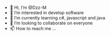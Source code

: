 - 👋 Hi, I’m @Dzz-M
- 👀 I’m interested in develop software
- 🌱 I’m currently learning c#, javascript and java
- 💞️ I’m looking to collaborate on everyone
- 📫 How to reach me ...

<!---
Dzz-M/Dzz-M is a ✨ special ✨ repository because its `README.md` (this file) appears on your GitHub profile.
You can click the Preview link to take a look at your changes.
--->
